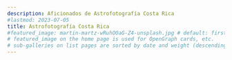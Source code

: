 ```yaml
---
description: Aficionados de Astrofotografía Costa Rica
#lastmod: 2023-07-05
title: Astrofotografía Costa Rica
#featured_image: martin-martz-wRuhOOaG-Z4-unsplash.jpg # default: first image in this directory
# featured_image on the home page is used for OpenGraph cards, etc.
# sub-galleries on list pages are sorted by date and weight (descending)
---
```

